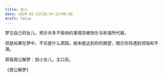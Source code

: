 ```yaml
---
title: 女儿
date: 2020-02-15T20:54:12+08:00
draft: false
---
```


梦见自己的女儿，预示许多不愉快的事情将被快乐与和谐所代替。

但是如果在梦中，不论是什么原因，她未能达到你的期望，暗示你将遇到烦恼和不满。

原版周公解梦：抱小女儿，主口舌。

《周公解梦》